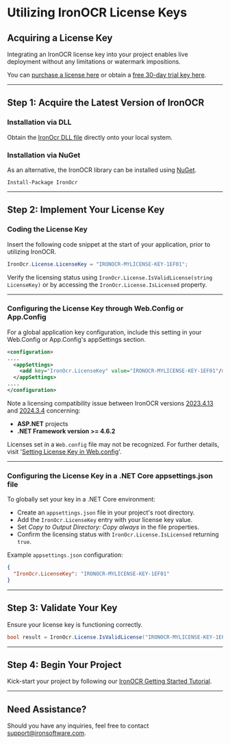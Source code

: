 # Utilizing IronOCR License Keys

## Acquiring a License Key

Integrating an IronOCR license key into your project enables live deployment without any limitations or watermark impositions.

You can [purchase a license here](https://ironsoftware.com/csharp/ocr/licensing/) or obtain a [free 30-day trial key here](https://ironsoftware.com/csharp/ocr/licensing/).

---

## Step 1: Acquire the Latest Version of IronOCR

### Installation via DLL

Obtain the [IronOcr DLL file](https://ironsoftware.com/csharp/ocr/packages/IronOcr.zip) directly onto your local system.

### Installation via NuGet

As an alternative, the IronOCR library can be installed using [NuGet](https://www.nuget.org/packages/IronOcr/).

```shell
Install-Package IronOcr
```

---

## Step 2: Implement Your License Key

### Coding the License Key

Insert the following code snippet at the start of your application, prior to utilizing IronOCR.

```cs
IronOcr.License.LicenseKey = "IRONOCR-MYLICENSE-KEY-1EF01";
```

Verify the licensing status using `IronOcr.License.IsValidLicense(string LicenseKey)` or by accessing the `IronOcr.License.IsLicensed` property.

---

### Configuring the License Key through Web.Config or App.Config

For a global application key configuration, include this setting in your Web.Config or App.Config's appSettings section.

```xml
<configuration>
....
  <appSettings>
    <add key="IronOcr.LicenseKey" value="IRONOCR-MYLICENSE-KEY-1EF01"/>
  </appSettings>
....
</configuration>
```

Note a licensing compatibility issue between IronOCR versions [2023.4.13](https://www.nuget.org/packages/IronOcr/2023.4.13) and [2024.3.4](https://www.nuget.org/packages/IronOcr/2024.3.4) concerning:
- **ASP.NET** projects
- **.NET Framework version >= 4.6.2**

Licenses set in a `Web.config` file may not be recognized. For further details, visit '[Setting License Key in Web.config](https://ironsoftware.com/csharp/ocr/troubleshooting/license-key-web.config/)'.

---

### Configuring the License Key in a .NET Core appsettings.json file

To globally set your key in a .NET Core environment:

- Create an `appsettings.json` file in your project's root directory.
- Add the `IronOcr.LicenseKey` entry with your license key value.
- Set *Copy to Output Directory: Copy always* in the file properties.
- Confirm the licensing status with `IronOcr.License.IsLicensed` returning `true`.

Example `appsettings.json` configuration:
```json
{
  "IronOcr.LicenseKey": "IRONOCR-MYLICENSE-KEY-1EF01"
}
```

---

## Step 3: Validate Your Key

Ensure your license key is functioning correctly.

```cs
bool result = IronOcr.License.IsValidLicense("IRONOCR-MYLICENSE-KEY-1EF01");
```

---

## Step 4: Begin Your Project

Kick-start your project by following our [IronOCR Getting Started Tutorial](https://ironsoftware.com/csharp/ocr/docs/).

---

## Need Assistance?

Should you have any inquiries, feel free to contact [support@ironsoftware.com](mailto:support@ironsoftware.com).
